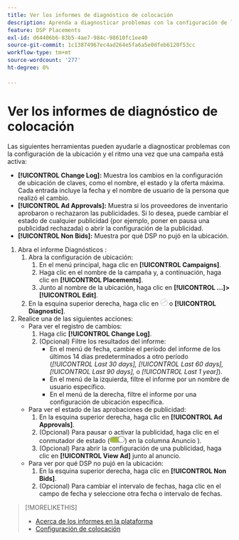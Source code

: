 ```yaml
---
title: Ver los informes de diagnóstico de colocación
description: Aprenda a diagnosticar problemas con la configuración de la ubicación y el ritmo.
feature: DSP Placements
exl-id: d64406b6-83b5-4ae7-984c-98610fc1ee40
source-git-commit: 1c13874967ec4ad264e5fa6a5e0dfeb6120f53cc
workflow-type: tm+mt
source-wordcount: '277'
ht-degree: 0%

---
```


# Ver los informes de diagnóstico de colocación

<!-- Does this really belong in the Campaign Management > Reports section or in the Placements section? -->

Las siguientes herramientas pueden ayudarle a diagnosticar problemas con la configuración de la ubicación y el ritmo una vez que una campaña está activa:

* **[!UICONTROL Change Log]:** Muestra los cambios en la configuración de ubicación de claves, como el nombre, el estado y la oferta máxima. Cada entrada incluye la fecha y el nombre de usuario de la persona que realizó el cambio.
* **[!UICONTROL Ad Approvals]:** Muestra si los proveedores de inventario aprobaron o rechazaron las publicidades. Si lo desea, puede cambiar el estado de cualquier publicidad (por ejemplo, poner en pausa una publicidad rechazada) o abrir la configuración de la publicidad.
* **[!UICONTROL Non Bids]:** Muestra por qué DSP no pujó en la ubicación.

1. Abra el informe Diagnósticos :
   1. Abra la configuración de ubicación:
      1. En el menú principal, haga clic en **[!UICONTROL Campaigns]**.
      1. Haga clic en el nombre de la campaña y, a continuación, haga clic en **[!UICONTROL Placements]**.
      1. Junto al nombre de la ubicación, haga clic en  **[!UICONTROL ...]>[!UICONTROL Edit]**.
   1. En la esquina superior derecha, haga clic en ![Diagnósticos de ubicación](/help/dsp/assets/placement-diagnostics.png) o **[!UICONTROL Diagnostic]**.
1. Realice una de las siguientes acciones:
   * Para ver el registro de cambios:
      1. Haga clic **[!UICONTROL Change Log]**.
      1. (Opcional) Filtre los resultados del informe:
         * En el menú de fecha, cambie el período del informe de los últimos 14 días predeterminados a otro período (*[!UICONTROL Last 30 days],* *[!UICONTROL Last 60 days],* *[!UICONTROL Last 90 days],* o *[!UICONTROL Last 1 year]*).
         * En el menú de la izquierda, filtre el informe por un nombre de usuario específico.
         * En el menú de la derecha, filtre el informe por una configuración de ubicación específica.
   * Para ver el estado de las aprobaciones de publicidad:
      1. En la esquina superior derecha, haga clic en **[!UICONTROL Ad Approvals]**.
      1. (Opcional) Para pausar o activar la publicidad, haga clic en el conmutador de estado (![Interruptor de estado](/help/dsp/assets/status-switch.png)) en la columna Anuncio ).
      1. (Opcional) Para abrir la configuración de una publicidad, haga clic en **[!UICONTROL View Ad]** junto al anuncio.
   * Para ver por qué DSP no pujó en la ubicación:
      1. En la esquina superior derecha, haga clic en **[!UICONTROL Non Bids]**.
      1. (Opcional) Para cambiar el intervalo de fechas, haga clic en el campo de fecha y seleccione otra fecha o intervalo de fechas.

<!-- Later, add link to >* Definitions for NBRs (Reading No Bid Reports (NBRs)) -->

>[!MORELIKETHIS]
>
>* [Acerca de los informes en la plataforma](campaign-reports-about.md)
>* [Configuración de colocación](/help/dsp/campaign-management/placements/placement-settings.md)

